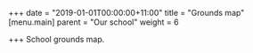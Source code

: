 +++
date = "2019-01-01T00:00:00+11:00"
title = "Grounds map"
[menu.main]
parent = "Our school"
weight = 6

+++
School grounds map.